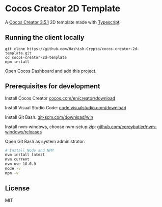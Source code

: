 # Cocos Creator 2D Template

A [Cocos Creator 3.5.1](https://www.cocos.com/en/creator) 2D template made with
[Typescript](https://www.typescriptlang.org/).

## Running the client locally

```
git clone https://github.com/Hashish-Crypto/cocos-creator-2d-template.git
cd cocos-creator-2d-template
npm install
```

Open Cocos Dashboard and add this project.

## Prerequisites for development

Install Cocos Creator [cocos.com/en/creator/download](https://www.cocos.com/en/creator/download)

Install Visual Studio Code: [code.visualstudio.com/download](https://code.visualstudio.com/download)

Install Git Bash: [git-scm.com/download/win](https://git-scm.com/download/win)

Install nvm-windows, choose nvm-setup.zip:
[github.com/coreybutler/nvm-windows/releases](https://github.com/coreybutler/nvm-windows/releases)

Open Git Bash as system administrator:

```bash
# Install Node and NPM
nvm install latest
nvm current
nvm use 18.0.0
node -v
npm -v
```

## License

MIT
